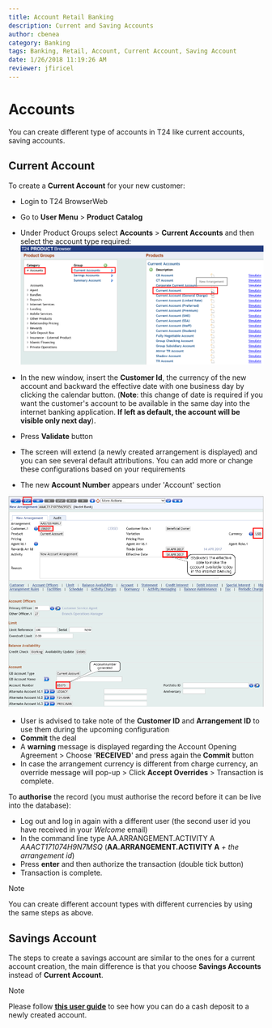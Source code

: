 ```yaml
---
title: Account Retail Banking
description: Current and Saving Accounts
author: cbenea
category: Banking
tags: Banking, Retail, Account, Current Account, Saving Account
date: 1/26/2018 11:19:26 AM 
reviewer: jfiricel
---
```


# Accounts
You can create different type of accounts in T24 like current accounts, saving accounts.

## Current Account
To create a **Current Account** for your new customer:
 - Login to T24 BrowserWeb
 - Go to **User Menu** > **Product Catalog** 
 - Under Product Groups select **Accounts** > **Current Accounts** and then select the account type required:
![](images/external-user-current-account.png)

 - In the new window, insert the **Customer Id**, the currency of the new account and backward the effective date with one business day by clicking the calendar button. (**Note**: this change of date is required if you want the customer's account to be available in the same day into the internet banking application. **If left as default, the account will be visible only next day**). 
 - Press **Validate** button
 - The screen will extend (a newly created arrangement is displayed) and you can see several default attributions. You can add more or change these configurations based on your requirements
 - The new **Account Number** appears under 'Account' section

![](images/external-user-account-details.png)

 - User is advised to take note of the **Customer ID** and **Arrangement ID** to use them during the upcoming configuration 
- **Commit** the deal
- A **warning** message is displayed regarding the Account Opening Agreement > Choose '**RECEIVED**' and press again the **Commit** button
- In case the arrangement currency is different from charge currency, an override message will pop-up > Click **Accept Overrides** > Transaction is complete.

To **authorise** the record (you must authorise the record before it can be live into the database):
 - Log out and log in again with a different user (the second user id you have received in your *Welcome* email)
 - In the command line type AA.ARRANGEMENT.ACTIVITY A *AAACT171074H9N7MSQ* (**AA.ARRANGEMENT.ACTIVITY A** *+ the arrangement id*)
 - Press **enter** and then authorize the transaction (double tick button) 
 - Transaction is complete.


> [!Note]
> You can create different account types with different currencies by using the same steps as above.


## Savings Account

The steps to create a savings account are similar to the ones for a current account creation, the main difference is that you choose **Savings Accounts** instead of **Current Account**.


> [!Note]
> Please follow [<ins>**this user guide**</ins>](teller.md) to see how you can do a cash deposit to a newly created account. 
